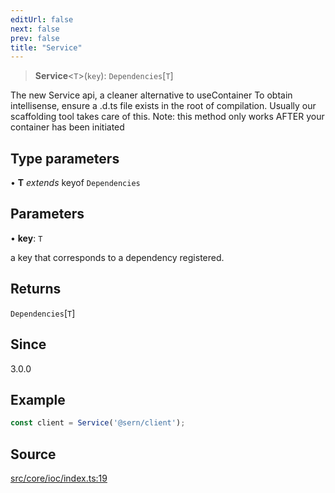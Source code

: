 ```yaml
---
editUrl: false
next: false
prev: false
title: "Service"
---
```


> **Service**\<`T`\>(`key`): `Dependencies`\[`T`\]

The new Service api, a cleaner alternative to useContainer
To obtain intellisense, ensure a .d.ts file exists in the root of compilation.
Usually our scaffolding tool takes care of this.
Note: this method only works AFTER your container has been initiated

## Type parameters

• **T** *extends* keyof `Dependencies`

## Parameters

• **key**: `T`

a key that corresponds to a dependency registered.

## Returns

`Dependencies`\[`T`\]

## Since

3.0.0

## Example

```ts
const client = Service('@sern/client');
```

## Source

[src/core/ioc/index.ts:19](https://github.com/sern-handler/handler/blob/45665292ae99b70b419575eef2271e29523a30e0/src/core/ioc/index.ts#L19)
